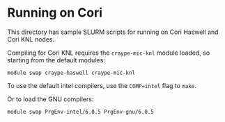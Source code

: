 # Running on Cori

This directory has sample SLURM scripts for running on Cori Haswell and Cori KNL nodes.

Compiling for Cori KNL requires the `craype-mic-knl` module loaded,
so starting from the default modules:

`module swap craype-haswell craype-mic-knl`

To use the default intel compilers, use the `COMP=intel` flag to `make`.

Or to load the GNU compilers:

`module swap PrgEnv-intel/6.0.5 PrgEnv-gnu/6.0.5`
